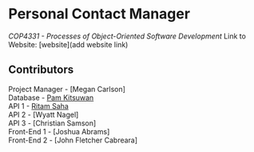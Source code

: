 # Personal Contact Manager
*COP4331 - Processes of Object-Oriented Software Development*
Link to Website: [website](add website link)

## Contributors
Project Manager - [Megan Carlson]
<br> Database - [Pam Kitsuwan](https://github.com/sspamss)
<br> API 1 - [Ritam Saha](https://github.com/riptam)
<br> API 2 - [Wyatt Nagel]
<br> API 3 - [Christian Samson]
<br> Front-End 1 - [Joshua Abrams]
<br> Front-End 2 - [John Fletcher Cabreara]
